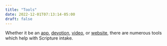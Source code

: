 ```yaml
---
title: "Tools"
date: 2022-12-01T07:13:14-05:00
draft: false
---
```

Whether it be an [app](/tags/app), [devotion](/tags/devotion), [video](/tags/video), or [website](/tags/website), there are numerous tools which help with Scripture intake.